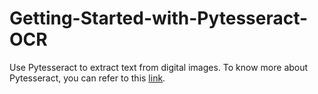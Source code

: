 # Getting-Started-with-Pytesseract-OCR

Use Pytesseract to extract text from digital images. To know more about Pytesseract, you can refer to this [link](https://pypi.org/project/pytesseract/).
